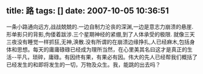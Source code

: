 title: 路
tags: []
date: 2007-10-05 10:36:51
---

<p>一条小路通向远方,战战兢兢的.一边自制力沦丧的深渊,一边是意志力崩溃的悬崖.形单影只的背影,佝偻着跋涉.三个星期神经的紧绷,到了人体承受的极限. 就像三天三夜没有睡觉一样抓狂,无神,涣散.没有所谓的在崩溃边缘挣扎,人已经麻木,包括身体和思想。每天的庸庸碌碌已经成为理所当然，在心里美其名曰这才是真正的生活--平凡，琐碎，庸碌。有因终有果，有果必有因。伟大的先人已经帮我们概括了已经发生的和即将发生的一切，万物及众生。我，能跳的出去吗？
</p>